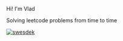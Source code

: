 Hi! I'm Vlad

Solving leetcode problems from time to time

[![swesdek](https://www.codewars.com/users/Swesdek/badges/small)](https://www.codewars.com/users/swesdek)
<br>
